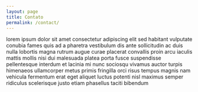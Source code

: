 ```yaml
---
layout: page
title: Contato
permalink: /contact/
---
```


lorem ipsum dolor sit amet consectetur adipiscing elit sed habitant vulputate conubia fames quis ad a pharetra vestibulum dis ante sollicitudin ac duis nulla lobortis magna rutrum augue curae placerat convallis proin arcu iaculis mattis mollis nisi dui malesuada platea porta fusce suspendisse pellentesque interdum et lacinia mi nunc sociosqu vivamus auctor turpis himenaeos ullamcorper metus primis fringilla orci risus tempus magnis nam vehicula fermentum erat eget aliquet luctus potenti nisl maximus semper ridiculus scelerisque justo etiam phasellus taciti bibendum